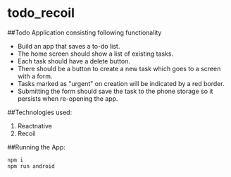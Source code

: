 # todo_recoil
##Todo Application consisting following functionality 

* Build an app that saves a to-do list.
* The home screen should show a list of existing tasks.
* Each task should have a delete button.
* There should be a button to create a new task which goes to a screen with a form.
* Tasks marked as "urgent" on creation will be indicated by a red border.
* Submitting the form should save the task to the phone storage so it persists when re-opening the app.

##Technologies used:
1) Reactnative
2) Recoil

##Running the App:

```
npm i
npm run android

```
